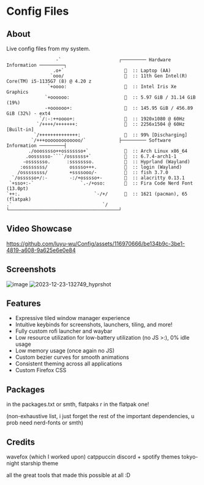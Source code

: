 # Config Files

## About
Live config files from my system.

```
                  -`                     ┌───────── Hardware Information ─────────┐
                 .o+`                      󰍹  :: Laptop (AA)
                `ooo/                        :: 11th Gen Intel(R) Core(TM) i5-1135G7 (8) @ 4.20 z
               `+oooo:                       :: Intel Iris Xe Graphics
              `+oooooo:                      :: 5.97 GiB / 31.14 GiB (19%)
              -+oooooo+:                     :: 145.95 GiB / 456.89 GiB (32%) - ext4
            `/:-:++oooo+:                  󰍹  :: 1920x1080 @ 60Hz
           `/++++/+++++++:                 󰍹  :: 2256x1504 @ 60Hz [Built-in]
          `/++++++++++++++:                  :: 99% [Discharging]
         `/+++ooooooooooooo/`            ├───────── Software Information ─────────┤
        ./ooosssso++osssssso+`               :: Arch Linux x86_64
       .oossssso-````/ossssss+`              :: 6.7.4-arch1-1
      -osssssso.      :ssssssso.             :: Hyprland (Wayland)
     :osssssss/        osssso+++.          󰧨  :: login (Wayland)
    /ossssssss/        +ssssooo/-            :: fish 3.7.0
  `/ossssso+/:-        -:/+osssso+-          :: alacritty 0.13.1
 `+sso+:-`                 `.-/+oso:         :: Fira Code Nerd Font (13.0pt)
`++:.                           `-/+/        :: 1621 (pacman), 65 (flatpak)
.`                                 `/    └────────────────────────────────────────┘
```

## Video Showcase

https://github.com/luyu-wu/Config/assets/116970666/be134b9c-3be1-4819-a608-9a625e6e0e84

## Screenshots
![image](https://github.com/luyu-wu/Config/assets/116970666/d6f0f849-df94-4bd8-8f35-c07e3d81da66)
![2023-12-23-132749_hyprshot](https://github.com/luyu-wu/Config/assets/116970666/4a6c67d1-d88b-4a78-8ff7-740f403eb6d2)


## Features
- Expressive tiled window manager experience
- Intuitive keybinds for screenshots, launchers, tiling, and more!
- Fully custom rofi launcher and waybar
- Low resource utilization for low-battery utilization (no JS >:), 0% idle usage
- Low memory usage (once again no JS)
- Custom bezier curves for smooth animations
- Consistent theming across all applications
- Custom Firefox CSS

## Packages
in the packages.txt or smth, flatpaks r in the flatpak one!

(non-exhaustive list, i just forget the rest of the important dependencies, u prob need nerd-fonts or smth)

## Credits

wavefox (which I worked upon)
catppuccin discord + spotify themes
tokyo-night starship theme

all the great tools that made this possible at all :D
